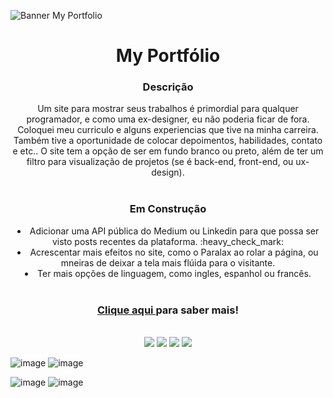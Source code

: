 ![Banner My Portfolio](https://i.redd.it/a3ftzqi7ide71.png)


 <h1 align='center'> My Portfólio </h1> 

<div align='center'>
<h3> Descrição </h3>
Um site para mostrar seus trabalhos é primordial para qualquer programador, e como uma ex-designer, eu não poderia ficar de fora. 
Coloquei meu curriculo e alguns experiencias que tive na minha carreira. Também tive a oportunidade de colocar depoimentos, habilidades, contato e etc.. O site tem a opção de 
ser em fundo branco ou preto, além de ter um filtro para visualização de projetos (se é back-end, front-end, ou ux-design).
</div>

<br>

<div align='center'>
<h3> Em Construção </h3>

 <li>Adicionar uma API pública do Medium ou Linkedin para que possa ser visto posts recentes da plataforma. :heavy_check_mark:</li>
 <li>Acrescentar mais efeitos no site, como o Paralax ao rolar a página, ou mneiras de deixar a tela mais flúida para o visitante. </li>
 <li>Ter mais opções de linguagem, como ingles, espanhol ou francês.</li>
</div>

<br>

<div align='center'>
<h3><a href="https://my-portfolio-eight-sepia.vercel.app"> Clique aqui </a> para saber mais! </h3>
</div>

<br>

<div align='center'>
<img src='https://img.shields.io/badge/JavaScript-F7DF1E?style=for-the-badge&logo=javascript&logoColor=black' />
<img src='https://img.shields.io/badge/React-20232A?style=for-the-badge&logo=react&logoColor=61DAFB' />
<img src='https://img.shields.io/badge/CSS3-1572B6?style=for-the-badge&logo=css3&logoColor=white' />
<img src='https://img.shields.io/badge/HTML5-E34F26?style=for-the-badge&logo=html5&logoColor=white' />

</div>

![image](https://user-images.githubusercontent.com/100371634/235375559-ed214f62-4291-4151-8e68-3809b380fc5c.png)
![image](https://user-images.githubusercontent.com/100371634/235375608-ff5e0c13-2a06-4b89-a0e6-91d05cc7b668.png)

![image](https://user-images.githubusercontent.com/100371634/235375855-2f755e12-8fe5-49db-aee5-4e3239855c08.png)
![image](https://user-images.githubusercontent.com/100371634/235375596-dc64961b-4280-4c2b-b9e5-2f509680a11c.png)

